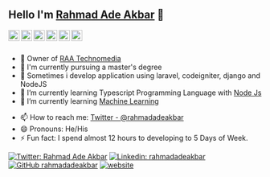 ## Hello I'm [Rahmad Ade Akbar](https://raatechnomedia.com) 👋

<a href="https://twitter.com/rahmadadeakbar">
  <img align="left" alt="Ade's Twitter" width="22px" src="https://cdn.jsdelivr.net/npm/simple-icons@v3/icons/twitter.svg" />
</a>
<a href="https://www.linkedin.com/in/rahmadadeakbar/">
  <img align="left" alt="Ade's Linkdein" width="22px" src="https://cdn.jsdelivr.net/npm/simple-icons@v3/icons/linkedin.svg" />
</a>
<a href="https://github.com/rahmadadeakbar">
  <img align="left" alt="Ade's Github" width="22px" src="https://cdn.jsdelivr.net/npm/simple-icons@v3/icons/github.svg" />
</a>
<a href="https://web.facebook.com/rahmadadeakbar/">
  <img align="left" alt="Ade's Facebook" width="22px" src="https://cdn.jsdelivr.net/npm/simple-icons@v3/icons/facebook.svg" />
</a>
<a href="https://www.youtube.com/c/rahmadadeakbar">
  <img align="left" alt="Ade's Youtube" width="22px" src="https://cdn.jsdelivr.net/npm/simple-icons@v3/icons/youtube.svg" />
</a>
<a href="https://www.instagram.com/rhmdadeakbar">
  <img align="left" alt="Ade's Instagram" width="22px" src="https://cdn.jsdelivr.net/npm/simple-icons@v3/icons/instagram.svg" />
</a>
<br/>
<br/>

- 🔭 Owner of [RAA Technomedia](http://raatechnomedia.com)
- 🔭 I'm currently pursuing a master's degree
- 🚀 Sometimes i develop application using laravel, codeigniter, django and NodeJS
- 🌱 I’m currently learning Typescript Programming Language with [Node Js](https://nodejs.org/en)
- 🌱 I’m currently learning [Machine Learning](https://www.kaggle.com/rahmadadeakbar)
<!-- - 👯 I’m looking to collaborate on [Blog](https://raatechnomedia.com) -->
<!-- - 💬 Ask me about Laravel or any tech related stuff. -->
- 📫 How to reach me: [Twitter - @rahmadadeakbar](https://twitter.com/rahmadadeakbar)
- 😄 Pronouns: He/His
- ⚡ Fun fact: I spend almost 12 hours to developing to 5 Days of Week.

[![Twitter: Rahmad Ade Akbar](https://img.shields.io/twitter/follow/rahmadadeakbar?style=social)](https://twitter.com/rahmadadeakbar)
[![Linkedin: rahmadadeakbar](https://img.shields.io/badge/-rahmadadeakbar-blue?style=flat-square&logo=Linkedin&logoColor=white&link=https://www.linkedin.com/in/rahmad-ade-akbar-28006b141/)](https://www.linkedin.com/in/rahmad-ade-akbar-28006b141/)
[![GitHub rahmadadeakbar](https://img.shields.io/github/followers/rahmadadeakbar?label=follow&style=social)](https://github.com/rahmadadeakbar)
[![website](https://img.shields.io/badge/Blog-akbar19inc.com-00747a?color=19726a&logo=google-chrome&logoColor=white)](https://akbar19inc.com)
